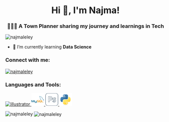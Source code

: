 
<h1 align="center">Hi 👋, I'm Najma!</h1>
<h3 align="center">👩🏽‍💻 A Town Planner sharing my journey and learnings in Tech</h3>

<p align="left"> <img src="https://komarev.com/ghpvc/?username=najmaleley&label=Profile%20views&color=0e75b6&style=flat" alt="najmaleley" /> </p>

- 🌱 I’m currently learning **Data Science**

<h3 align="left">Connect with me:</h3>
<p align="left">
<a href="https://linkedin.com/in/najmaleley" target="blank"><img align="center" src="https://raw.githubusercontent.com/rahuldkjain/github-profile-readme-generator/master/src/images/icons/Social/linked-in-alt.svg" alt="najmaleley" height="30" width="40" /></a>
</p>

<h3 align="left">Languages and Tools:</h3>
<p align="left"> <a href="https://www.adobe.com/in/products/illustrator.html" target="_blank" rel="noreferrer"> <img src="https://www.vectorlogo.zone/logos/adobe_illustrator/adobe_illustrator-icon.svg" alt="illustrator" width="40" height="40"/> </a> <a href="https://www.mysql.com/" target="_blank" rel="noreferrer"> <img src="https://raw.githubusercontent.com/devicons/devicon/master/icons/mysql/mysql-original-wordmark.svg" alt="mysql" width="40" height="40"/> </a> <a href="https://www.photoshop.com/en" target="_blank" rel="noreferrer"> <img src="https://raw.githubusercontent.com/devicons/devicon/master/icons/photoshop/photoshop-line.svg" alt="photoshop" width="40" height="40"/> </a> <a href="https://www.python.org" target="_blank" rel="noreferrer"> <img src="https://raw.githubusercontent.com/devicons/devicon/master/icons/python/python-original.svg" alt="python" width="40" height="40"/> </a> </p>

<p><img align="left" src="https://github-readme-stats.vercel.app/api/top-langs?username=najmaleley&show_icons=true&locale=en&layout=compact" alt="najmaleley" /></p>

<p>&nbsp;<img align="center" src="https://github-readme-stats.vercel.app/api?username=najmaleley&show_icons=true&locale=en" alt="najmaleley" /></p>
